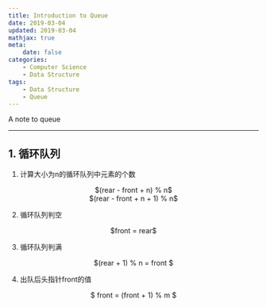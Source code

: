 ```yaml
---
title: Introduction to Queue
date: 2019-03-04
updated: 2019-03-04
mathjax: true
meta:
    date: false
categories: 
    - Computer Science
    - Data Structure
tags:
    - Data Structure
    - Queue
---
```


A note to queue

---

<!-- more -->

## 1. 循环队列

1. 计算大小为n的循环队列中元素的个数

<center>$(rear - front + n) % n$</center> 
<center>$(rear - front + n + 1) % n$</center>

2. 循环队列判空

<center>$front = rear$</center>

3. 循环队列判满

<center>$(rear + 1) % n = front $</center>

4. 出队后头指针front的值

<center>$ front = (front + 1) % m $</center>
